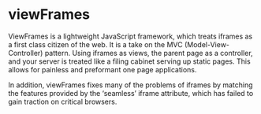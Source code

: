 viewFrames
==========

ViewFrames is a lightweight JavaScript framework, which treats iframes as a first class citizen of the web. It is a take on the MVC (Model-View-Controller) pattern. Using iframes as views, the parent page as a controller, and your server is treated like a filing cabinet serving up static pages. This allows for painless and preformant one page applications.

In addition, viewFrames fixes many of the problems of iframes by matching the features provided by the ‘seamless’ iframe attribute, which has failed to gain traction on critical browsers.</p>
